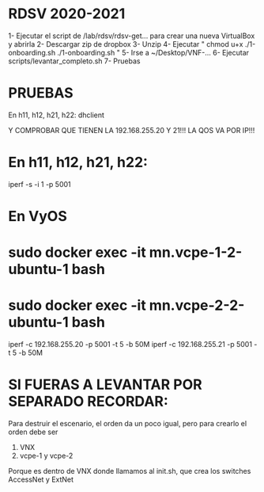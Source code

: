 # RDSV 2020-2021
1- Ejecutar el script de /lab/rdsv/rdsv-get... para crear una nueva VirtualBox y abrirla
2- Descargar zip de dropbox
3- Unzip
4- Ejecutar "
chmod u+x ./1-onboarding.sh
./1-onboarding.sh
"
5- Irse a ~/Desktop/VNF-...
6- Ejecutar
scripts/levantar_completo.sh
7- Pruebas

# PRUEBAS
En h11, h12, h21, h22:
dhclient

Y COMPROBAR QUE TIENEN LA 192.168.255.20 Y 21!!! LA QOS VA POR IP!!!

# En h11, h12, h21, h22:
iperf -s -i 1 -p 5001

# En VyOS 
# sudo docker exec -it mn.vcpe-1-2-ubuntu-1 bash
# sudo docker exec -it mn.vcpe-2-2-ubuntu-1 bash
iperf -c 192.168.255.20 -p 5001 -t 5 -b 50M
iperf -c 192.168.255.21 -p 5001 -t 5 -b 50M





# SI FUERAS A LEVANTAR POR SEPARADO RECORDAR:
Para destruir el escenario, el orden da un poco igual, pero para crearlo el orden debe ser

1. VNX
2. vcpe-1 y vcpe-2

Porque es dentro de VNX donde llamamos al init.sh, que crea los switches AccessNet y ExtNet

